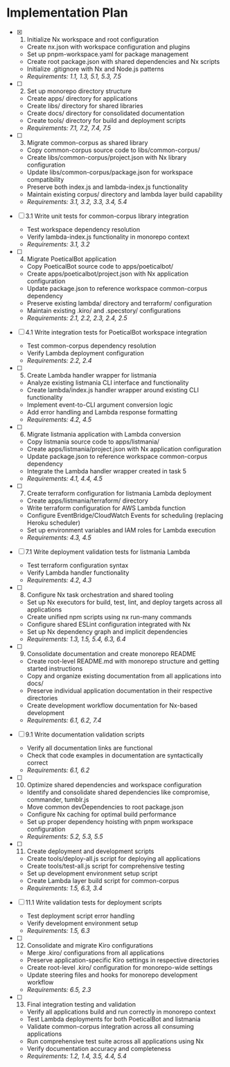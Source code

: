 # Implementation Plan

- [x] 1. Initialize Nx workspace and root configuration

  - Create nx.json with workspace configuration and plugins
  - Set up pnpm-workspace.yaml for package management
  - Create root package.json with shared dependencies and Nx scripts
  - Initialize .gitignore with Nx and Node.js patterns
  - _Requirements: 1.1, 1.3, 5.1, 5.3, 7.5_

- [ ] 2. Set up monorepo directory structure

  - Create apps/ directory for applications
  - Create libs/ directory for shared libraries
  - Create docs/ directory for consolidated documentation
  - Create tools/ directory for build and deployment scripts
  - _Requirements: 7.1, 7.2, 7.4, 7.5_

- [ ] 3. Migrate common-corpus as shared library

  - Copy common-corpus source code to libs/common-corpus/
  - Create libs/common-corpus/project.json with Nx library configuration
  - Update libs/common-corpus/package.json for workspace compatibility
  - Preserve both index.js and lambda-index.js functionality
  - Maintain existing corpus/ directory and lambda layer build capability
  - _Requirements: 3.1, 3.2, 3.3, 3.4, 5.4_

- [ ] 3.1 Write unit tests for common-corpus library integration

  - Test workspace dependency resolution
  - Verify lambda-index.js functionality in monorepo context
  - _Requirements: 3.1, 3.2_

- [ ] 4. Migrate PoeticalBot application

  - Copy PoeticalBot source code to apps/poeticalbot/
  - Create apps/poeticalbot/project.json with Nx application configuration
  - Update package.json to reference workspace common-corpus dependency
  - Preserve existing lambda/ directory and terraform/ configuration
  - Maintain existing .kiro/ and .specstory/ configurations
  - _Requirements: 2.1, 2.2, 2.3, 2.4, 2.5_

- [ ] 4.1 Write integration tests for PoeticalBot workspace integration

  - Test common-corpus dependency resolution
  - Verify Lambda deployment configuration
  - _Requirements: 2.2, 2.4_

- [ ] 5. Create Lambda handler wrapper for listmania

  - Analyze existing listmania CLI interface and functionality
  - Create lambda/index.js handler wrapper around existing CLI functionality
  - Implement event-to-CLI argument conversion logic
  - Add error handling and Lambda response formatting
  - _Requirements: 4.2, 4.5_

- [ ] 6. Migrate listmania application with Lambda conversion

  - Copy listmania source code to apps/listmania/
  - Create apps/listmania/project.json with Nx application configuration
  - Update package.json to reference workspace common-corpus dependency
  - Integrate the Lambda handler wrapper created in task 5
  - _Requirements: 4.1, 4.4, 4.5_

- [ ] 7. Create terraform configuration for listmania Lambda deployment

  - Create apps/listmania/terraform/ directory
  - Write terraform configuration for AWS Lambda function
  - Configure EventBridge/CloudWatch Events for scheduling (replacing Heroku scheduler)
  - Set up environment variables and IAM roles for Lambda execution
  - _Requirements: 4.3, 4.5_

- [ ] 7.1 Write deployment validation tests for listmania Lambda

  - Test terraform configuration syntax
  - Verify Lambda handler functionality
  - _Requirements: 4.2, 4.3_

- [ ] 8. Configure Nx task orchestration and shared tooling

  - Set up Nx executors for build, test, lint, and deploy targets across all applications
  - Create unified npm scripts using nx run-many commands
  - Configure shared ESLint configuration integrated with Nx
  - Set up Nx dependency graph and implicit dependencies
  - _Requirements: 1.3, 1.5, 5.4, 6.3, 6.4_

- [ ] 9. Consolidate documentation and create monorepo README

  - Create root-level README.md with monorepo structure and getting started instructions
  - Copy and organize existing documentation from all applications into docs/
  - Preserve individual application documentation in their respective directories
  - Create development workflow documentation for Nx-based development
  - _Requirements: 6.1, 6.2, 7.4_

- [ ] 9.1 Write documentation validation scripts

  - Verify all documentation links are functional
  - Check that code examples in documentation are syntactically correct
  - _Requirements: 6.1, 6.2_

- [ ] 10. Optimize shared dependencies and workspace configuration

  - Identify and consolidate shared dependencies like compromise, commander, tumblr.js
  - Move common devDependencies to root package.json
  - Configure Nx caching for optimal build performance
  - Set up proper dependency hoisting with pnpm workspace configuration
  - _Requirements: 5.2, 5.3, 5.5_

- [ ] 11. Create deployment and development scripts

  - Create tools/deploy-all.js script for deploying all applications
  - Create tools/test-all.js script for comprehensive testing
  - Set up development environment setup script
  - Create Lambda layer build script for common-corpus
  - _Requirements: 1.5, 6.3, 3.4_

- [ ] 11.1 Write validation tests for deployment scripts

  - Test deployment script error handling
  - Verify development environment setup
  - _Requirements: 1.5, 6.3_

- [ ] 12. Consolidate and migrate Kiro configurations

  - Merge .kiro/ configurations from all applications
  - Preserve application-specific Kiro settings in respective directories
  - Create root-level .kiro/ configuration for monorepo-wide settings
  - Update steering files and hooks for monorepo development workflow
  - _Requirements: 6.5, 2.3_

- [ ] 13. Final integration testing and validation
  - Verify all applications build and run correctly in monorepo context
  - Test Lambda deployments for both PoeticalBot and listmania
  - Validate common-corpus integration across all consuming applications
  - Run comprehensive test suite across all applications using Nx
  - Verify documentation accuracy and completeness
  - _Requirements: 1.2, 1.4, 3.5, 4.4, 5.4_
